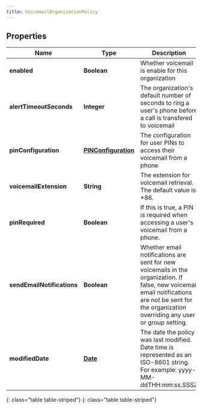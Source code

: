```yaml
---
title: VoicemailOrganizationPolicy
---
```


## Properties

| Name | Type | Description | Notes |
| ------------ | ------------- | ------------- | ------------- |
| **enabled** | **Boolean** | Whether voicemail is enable for this organization |  [optional] |
| **alertTimeoutSeconds** | **Integer** | The organization&#39;s default number of seconds to ring a user&#39;s phone before a call is transfered to voicemail |  [optional] |
| **pinConfiguration** | [**PINConfiguration**](PINConfiguration.html) | The configuration for user PINs to access their voicemail from a phone |  [optional] |
| **voicemailExtension** | **String** | The extension for voicemail retrieval.  The default value is *86. |  [optional] |
| **pinRequired** | **Boolean** | If this is true, a PIN is required when accessing a user&#39;s voicemail from a phone. |  [optional] |
| **sendEmailNotifications** | **Boolean** | Whether email notifications are sent for new voicemails in the organization. If false, new voicemail email notifications are not be sent for the organization overriding any user or group setting. |  [optional] |
| **modifiedDate** | [**Date**](Date.html) | The date the policy was last modified. Date time is represented as an ISO-8601 string. For example: yyyy-MM-ddTHH:mm:ss.SSSZ |  [optional] |
{: class="table table-striped"}
{: class="table table-striped"}


